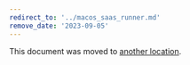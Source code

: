 ```yaml
---
redirect_to: '../macos_saas_runner.md'
remove_date: '2023-09-05'
---
```


This document was moved to [another location](../macos_saas_runner.md).

<!-- This redirect file can be deleted after <2023-09-05>. -->
<!-- Redirects that point to other docs in the same project expire in three months. -->
<!-- Redirects that point to docs in a different project or site (for example, link is not relative and starts with `https:`) expire in one year. -->
<!-- Before deletion, see: https://docs.gitlab.com/ee/development/documentation/redirects.html -->